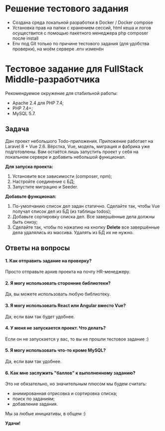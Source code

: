 # Решение тестового задания
- Создана среда локальной разработки в Docker / Docker compose
- Установка прав на папки с хранением сессий, html кеша и логов осуществится с помощью пакетного менеджера php composer после install
- Env под Git только по причине тестового задания (для удобства проверки), на моём сервере .env изменён


# Тестовое задание для FullStack Middle-разработчика
Рекомендуемое окружение для стабильной работы:
- Apache 2.4 для PHP 7.4;
- PHP 7.4+;
- MySQL 5.7.

## Задача
Дан проект небольшого Todo-приложения.
Приложение работает на Laravel 8 + Vue 2.6.
Вёрстка, Vue, модель, миграция и фабрика уже подготовлены. Вам остаётся лишь запустить проект у себя на локальном сервере и добавить небольшой функционал.

**Для запуска проекта:**
1) Установите все зависимости (composer, npm);
2) Настройте соединение с БД;
3) Запустите миграцию и Seeder.

**Добавьте функционал:**
1) По-умолчанию список дел задан статично. Сделайте так, чтобы Vue получал список дел из БД (из таблицы todos);
2) Добавьте сортировку списка дел. Все завершённые дела должны быть снизу;
3) Сделайте так, чтобы по нажатию на кнопку **Delete** все завершённые дела удалялись из массива. Удалять из БД их не нужно.

## Ответы на вопросы
#### 1. Как отправить задание на проверку?
Просто отправьте архив проекта на почту HR-менеджеру.

#### 2. Я могу использовать сторонние библиотеки?
Да, вы можете использовать любую библиотеку.

#### 3. Я могу использовать React или Angular вместо Vue?
Да, если вам так будет удобнее.

#### 4. У меня не запускается проект. Что делать?
Если он не запускается у вас, то вы не прошли тестовое задание :)

#### 5. Я могу использовать что-то кроме MySQL?
Да, если вам так удобнее.

#### 6. Как мне заслужить "баллов" к выполненному заданию?
Это не обязательно, но значительным плюсом мы будем считать:
- анимированная отрисовка и сортировка списка;
- поиск по заданиям;
- добавление задания.

Мы за любые инициативы, в общем :)

**Удачи!**
